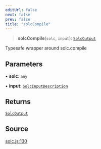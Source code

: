 ```yaml
---
editUrl: false
next: false
prev: false
title: "solcCompile"
---
```


> **solcCompile**(`solc`, `input`): [`SolcOutput`](/reference/tevm/solc/type-aliases/solcoutput/)

Typesafe wrapper around solc.compile

## Parameters

• **solc**: `any`

• **input**: [`SolcInputDescription`](/reference/tevm/solc/type-aliases/solcinputdescription/)

## Returns

[`SolcOutput`](/reference/tevm/solc/type-aliases/solcoutput/)

## Source

[solc.js:130](https://github.com/evmts/tevm-monorepo/blob/main/bundler-packages/solc/src/solc.js#L130)
